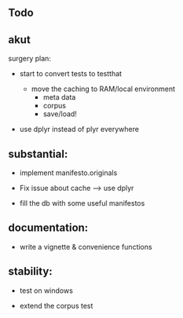 ## Todo

## akut

surgery plan:

- start to convert tests to testthat
  - move the caching to RAM/local environment
    - meta data
    - corpus
    - save/load!
    

- use dplyr instead of plyr everywhere


## substantial:

- implement manifesto.originals

- Fix issue about cache --> use dplyr

- fill the db with some useful manifestos


## documentation:

- write a vignette & convenience functions

## stability:

* test on windows
- extend the corpus test

